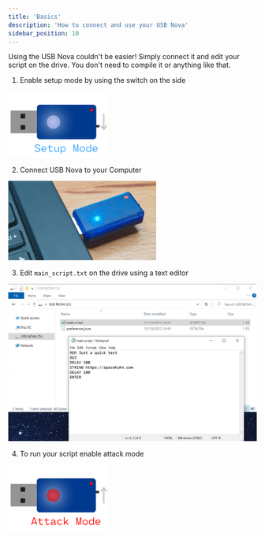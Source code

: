 ```yaml
---
title: 'Basics'
description: 'How to connect and use your USB Nova'
sidebar_position: 10
---
```


Using the USB Nova couldn't be easier! Simply connect it and edit your script on the drive.
You don't need to compile it or anything like that.

1. Enable setup mode by using the switch on the side
<img src='/img/setup.png' width='200px' alt='USB Nova Setup Mode' />

2. Connect USB Nova to your Computer
<img src='/img/pluggedin.jpg' width='300px' alt='USB Nova plugged into Laptop' />

3. Edit `main_script.txt` on the drive using a text editor
<img src='/img/drive.jpg' alt='USB Nova plugged into Laptop' />

4. To run your script enable attack mode
<img src='/img/attack.png' width='200px' alt='USB Nova Setup Mode' />